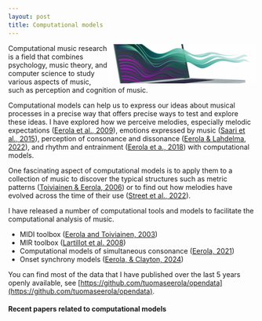 ```yaml
---
layout: post
title: Computational models
---
```


<div>
<img src="../images/computational_model.png" width="300" align="right" alt="Computational models of music" hspace="0"/>
</div>

Computational music research is a field that combines psychology, music theory, and computer science to study various aspects of music, such as perception and cognition of music.

Computational models can help us to express our ideas about musical processes in a precise way that offers precise ways to test and explore these ideas. I have explored how we perceive melodies, especially melodic expectations ([Eerola et al., 2009](http://doi.org/https://doi.org/10.1177/102986490901300203)), emotions expressed by music ([Saari et al., 2015](http://doi.org/10.1109/TAFFC.2015.2462841)), perception of consonance and dissonance ([Eerola & Lahdelma, 2022](https://doi.org/10.1177/2059204321103047)), and rhythm and entrainment ([Eerola et a., 2018](http://doi.org/http://dx.doi.org/10.1098/rsos.171520)) with computational models.

One fascinating aspect of computational models is to apply them to a collection of music to discover the typical structures such as metric patterns ([Toiviainen & Eerola, 2006](http://doi.org/10.1121/1.2146084)) or to find out how melodies have evolved across the time of their use ([Street et al., 2022](http://doi.org/https://doi.org/10.1057/s41599-022-01139-y)).

I have released a number of computational tools and models to facilitate the computational analysis of music. 

* MIDI toolbox ([Eerola and Toiviainen, 2003](https://github.com/miditoolbox/))
* MIR toolbox ([Lartillot et al. 2008](https://doi.org/10.1007/978-3-540-78246-9_31))
* Computational models of simultaneous consonance ([Eerola, 2021](https://github.com/tuomaseerola/inconMore))
* Onset synchrony models ([Eerola, & Clayton, 2024](https://tuomaseerola.github.io/onsetsync/articles/onsetsync.html))

You can find most of the data that I have published over the last 5 years openly available, see [https://github.com/tuomaseerola/opendata](https://github.com/tuomaseerola/opendata). 

#### Recent papers related to computational models

<script src="https://bibbase.org/show?bib=https%3A%2F%2Ftuomaseerola.github.io%2FEerola.bib&commas=true&jsonp=1&filter=keywords:Computational,type:article&folding=0&theme=simple&limit=5&hidemenu=true&authorFirst=true"></script>

